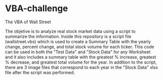 # VBA-challenge
The VBA of Wall Street

The objetive is to analyze real stock market data using a script to summarize the information. Inside this repository is a script file (wallstreet.vbs) which is used to create a Summary Table with the yearly change, percent change, and total stock volume for each ticker. This code can be used in both the "Test Data" and "Stock Data" for any Worksheet and it also includes a summary table with the greatest % increase, greatest % decrease, and greatest total volume for the year. In addition to the script, there are 3 image files that correspond to each year in the "Stock Data" xlsx file after the script was performed.  
